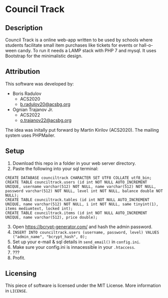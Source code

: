 # Council Track

## Description
Council Track is a online web-app written to be used by schools where students facilitate small item purchases like tickets for events or hall-o-ween candy. To run it needs a LAMP stack with PHP 7 and mysql. It uses Bootstrap for the minimalistic design.

## Attribution
This software was developed by:
* Boris Radulov
	- ACS2020
	- b.radulov20@acsbg.org
* Ognian Trajanov Jr.
	- ACS2022
	- o.trajanov22@acsbg.org

The idea was initally put forward by Martin Kirilov (ACS2020).
The mailing system uses PHPMailer.

## Setup
1. Download this repo in a folder in your web server directory.
2. Paste the following into your sql terminal:
```
CREATE DATABASE counciltrack CHARACTER SET UTF8 COLLATE utf8_bin;
CREATE TABLE counciltrack.users (id int NOT NULL AUTO_INCREMENT UNIQUE, username varchar(512) NOT NULL, name varchar(512) NOT NULL, password varchar(512) NOT NULL, level int NOT NULL, balance double NOT NULL);
CREATE TABLE counciltrack.tables (id int NOT NULL AUTO_INCREMENT UNIQUE, name varchar(512) NOT NULL, i int NOT NULL, same tinyint(1), items mediumtext, locked int);
CREATE TABLE counciltrack.items (id int NOT NULL AUTO_INCREMENT UNIQUE, name varchar(512), price double);
```
3. Open https://bcrypt-generator.com/ and hash the admin password.
4. `INSERT INTO counciltrack.users (username, password, level) VALUES ("admin_name", "bcrypt_hash", 0);`
5. Set up your e-mail & sql details in `send_email()` in `config.ini`.
6. Make sure your config.ini is innacessible in your `.htaccess`.
7. ???
8. Profit.

## Licensing
This piece of software is licensed under the MIT License. More information in `LICENSE`.
